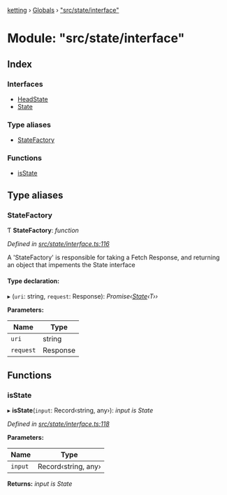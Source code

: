 [ketting](../README.md) › [Globals](../globals.md) › ["src/state/interface"](_src_state_interface_.md)

# Module: "src/state/interface"

## Index

### Interfaces

* [HeadState](../interfaces/_src_state_interface_.headstate.md)
* [State](../interfaces/_src_state_interface_.state.md)

### Type aliases

* [StateFactory](_src_state_interface_.md#statefactory)

### Functions

* [isState](_src_state_interface_.md#isstate)

## Type aliases

###  StateFactory

Ƭ **StateFactory**: *function*

*Defined in [src/state/interface.ts:116](https://github.com/evert/ketting/blob/f7a0a1b/src/state/interface.ts#L116)*

A 'StateFactory' is responsible for taking a Fetch Response, and returning
an object that impements the State interface

#### Type declaration:

▸ (`uri`: string, `request`: Response): *Promise‹[State](../interfaces/_src_state_interface_.state.md)‹T››*

**Parameters:**

Name | Type |
------ | ------ |
`uri` | string |
`request` | Response |

## Functions

###  isState

▸ **isState**(`input`: Record‹string, any›): *input is State*

*Defined in [src/state/interface.ts:118](https://github.com/evert/ketting/blob/f7a0a1b/src/state/interface.ts#L118)*

**Parameters:**

Name | Type |
------ | ------ |
`input` | Record‹string, any› |

**Returns:** *input is State*
